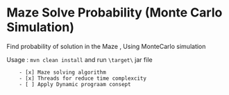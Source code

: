 # Maze Solve Probability (Monte Carlo Simulation)

Find probability of solution in the Maze , Using MonteCarlo simulation 

 Usage : `mvn clean install` and run `\target\` jar file
        
        - [x] Maze solving algorithm
        - [x] Threads for reduce time complexcity
        - [ ] Apply Dynamic prograam consept
